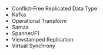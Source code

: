 * Conflict-Free Replicated Data Type
* Kafka
* Operational Transform
* Samza
* Spanner/F1
* Viewstamped Replication
* Virtual Synchrony

